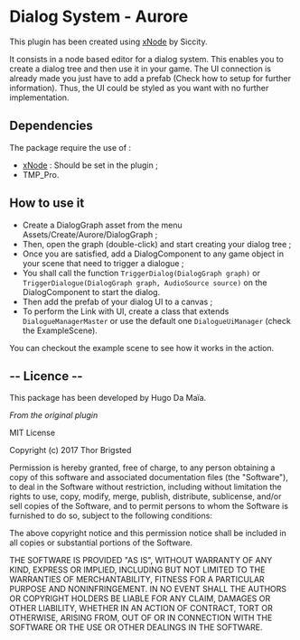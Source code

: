 ﻿# Dialog System - Aurore

This plugin has been created using [xNode](https://github.com/Siccity/xNode) by Siccity.

It consists in a node based editor for a dialog system. This enables you to create a dialog tree and then use it in your game.
The UI connection is already made you just have to add a prefab (Check how to setup for further information).
Thus, the UI could be styled as you want with no further implementation.

## Dependencies

The package require the use of :
- [xNode](https://github.com/Siccity/xNode) : Should be set in the plugin ;
- TMP_Pro.

## How to use it

- Create a DialogGraph asset from the menu Assets/Create/Aurore/DialogGraph ;  
- Then, open the graph (double-click) and start creating your dialog tree ;
- Once you are satisfied, add a DialogComponent to any game object in your scene that need to trigger a dialogue ;
- You shall call the function `TriggerDialog(DialogGraph graph)` or `TriggerDialogue(DialogGraph graph, AudioSource source)` on the DialogComponent to start the dialog.
- Then add the prefab of your dialog UI to a canvas ;
- To perform the Link with UI, create a class that extends `DialogueManagerMaster` or use the default one `DialogueUiManager` (check the ExampleScene).

You can checkout the example scene to see how it works in the action.






## -- Licence --  

This package has been developed by Hugo Da Maïa.

*From the original plugin*

MIT License

Copyright (c) 2017 Thor Brigsted

Permission is hereby granted, free of charge, to any person obtaining a copy of this software and associated documentation files (the "Software"), to deal in the Software without restriction, including without limitation the rights to use, copy, modify, merge, publish, distribute, sublicense, and/or sell copies of the Software, and to permit persons to whom the Software is furnished to do so, subject to the following conditions:

The above copyright notice and this permission notice shall be included in all copies or substantial portions of the Software.

THE SOFTWARE IS PROVIDED "AS IS", WITHOUT WARRANTY OF ANY KIND, EXPRESS OR IMPLIED, INCLUDING BUT NOT LIMITED TO THE WARRANTIES OF MERCHANTABILITY, FITNESS FOR A PARTICULAR PURPOSE AND NONINFRINGEMENT. IN NO EVENT SHALL THE AUTHORS OR COPYRIGHT HOLDERS BE LIABLE FOR ANY CLAIM, DAMAGES OR OTHER LIABILITY, WHETHER IN AN ACTION OF CONTRACT, TORT OR OTHERWISE, ARISING FROM, OUT OF OR IN CONNECTION WITH THE SOFTWARE OR THE USE OR OTHER DEALINGS IN THE SOFTWARE.


